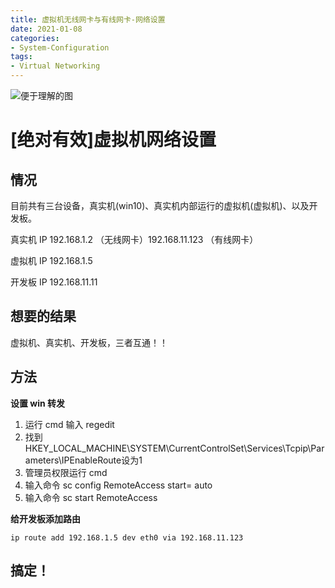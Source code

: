 ```yaml
---
title: 虚拟机无线网卡与有线网卡-网络设置
date: 2021-01-08
categories:
- System-Configuration
tags:
- Virtual Networking
---
```


![便于理解的图](/picture/NetworkConfig.png)


# [绝对有效]虚拟机网络设置

## 情况

目前共有三台设备，真实机(win10)、真实机内部运行的虚拟机(虚拟机)、以及开发板。

真实机 IP 192.168.1.2 （无线网卡）192.168.11.123 （有线网卡）

虚拟机 IP 192.168.1.5

开发板 IP 192.168.11.11


## 想要的结果

虚拟机、真实机、开发板，三者互通！！



## 方法

**设置 win 转发**

1.  运行 cmd 输入 regedit
2.  找到 HKEY_LOCAL_MACHINE\SYSTEM\CurrentControlSet\Services\Tcpip\Parameters\IPEnableRoute设为1 
3.  管理员权限运行 cmd
4.  输入命令  sc config RemoteAccess start= auto 
5.  输入命令 sc start RemoteAccess

**给开发板添加路由**

`ip route add 192.168.1.5 dev eth0 via 192.168.11.123`



## 搞定！








